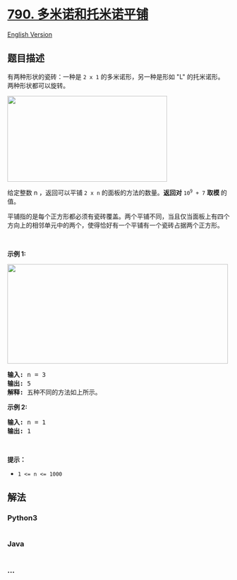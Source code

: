 # [790. 多米诺和托米诺平铺](https://leetcode-cn.com/problems/domino-and-tromino-tiling)

[English Version](/solution/0700-0799/0790.Domino%20and%20Tromino%20Tiling/README_EN.md)

## 题目描述

<!-- 这里写题目描述 -->

<p>有两种形状的瓷砖：一种是&nbsp;<code>2 x 1</code> 的多米诺形，另一种是形如&nbsp;"L" 的托米诺形。两种形状都可以旋转。</p>

<p><img src="https://cdn.jsdelivr.net/gh/doocs/leetcode@main/solution/0700-0799/0790.Domino%20and%20Tromino%20Tiling/images/lc-domino.jpg" style="height: 195px; width: 362px;" /></p>

<p>给定整数 n ，返回可以平铺&nbsp;<code>2 x n</code> 的面板的方法的数量。<strong>返回对</strong>&nbsp;<code>10<sup>9</sup>&nbsp;+ 7</code>&nbsp;<strong>取模&nbsp;</strong>的值。</p>

<p>平铺指的是每个正方形都必须有瓷砖覆盖。两个平铺不同，当且仅当面板上有四个方向上的相邻单元中的两个，使得恰好有一个平铺有一个瓷砖占据两个正方形。</p>

<p>&nbsp;</p>

<p><strong>示例 1:</strong></p>

<p><img src="https://cdn.jsdelivr.net/gh/doocs/leetcode@main/solution/0700-0799/0790.Domino%20and%20Tromino%20Tiling/images/lc-domino1.jpg" style="height: 226px; width: 500px;" /></p>

<pre>
<strong>输入:</strong> n = 3
<strong>输出:</strong> 5
<strong>解释:</strong> 五种不同的方法如上所示。
</pre>

<p><strong>示例 2:</strong></p>

<pre>
<strong>输入:</strong> n = 1
<strong>输出:</strong> 1
</pre>

<p>&nbsp;</p>

<p><strong>提示：</strong></p>

<ul>
	<li><code>1 &lt;= n &lt;= 1000</code></li>
</ul>

## 解法

<!-- 这里可写通用的实现逻辑 -->

<!-- tabs:start -->

### **Python3**

<!-- 这里可写当前语言的特殊实现逻辑 -->

```python

```

### **Java**

<!-- 这里可写当前语言的特殊实现逻辑 -->

```java

```

### **...**

```

```

<!-- tabs:end -->
